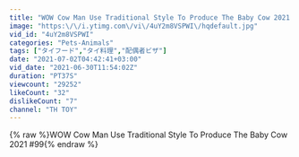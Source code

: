 ```yaml
---
title: "WOW Cow Man Use Traditional Style To Produce The Baby Cow 2021 #99"
image: "https:\/\/i.ytimg.com\/vi\/4uY2m8VSPWI\/hqdefault.jpg"
vid_id: "4uY2m8VSPWI"
categories: "Pets-Animals"
tags: ["タイフード","タイ料理","配偶者ビザ"]
date: "2021-07-02T04:42:41+03:00"
vid_date: "2021-06-30T11:54:02Z"
duration: "PT37S"
viewcount: "29252"
likeCount: "32"
dislikeCount: "7"
channel: "TH TOY"
---
```

{% raw %}WOW Cow Man Use Traditional Style To Produce The Baby Cow 2021 #99{% endraw %}
